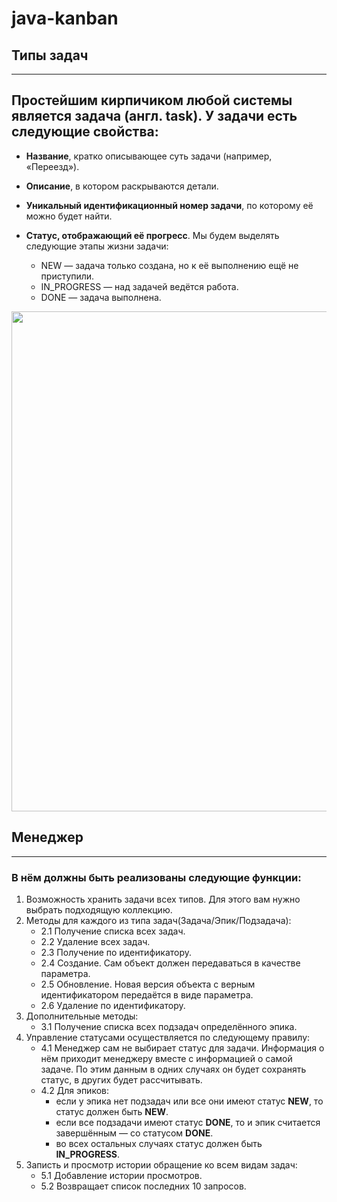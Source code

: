 # java-kanban

## Типы задач

---
Простейшим кирпичиком любой системы является задача (англ. task). У задачи есть следующие свойства:
---

* **Название**, кратко описывающее суть задачи (например, «Переезд»).
* **Описание**, в котором раскрываются детали.
* **Уникальный идентификационный номер задачи**, по которому её можно будет найти.
* **Статус, отображающий её прогресс**. Мы будем выделять следующие этапы жизни задачи:

    -    NEW — задача только создана, но к её выполнению ещё не приступили.
    -    IN_PROGRESS — над задачей ведётся работа.
    -    DONE — задача выполнена.

<img src="https://pictures.s3.yandex.net/resources/Untitled_25_1639469823.png" width="800">

## Менеджер 

---

### В нём должны быть реализованы следующие функции:


1. Возможность хранить задачи всех типов. Для этого вам нужно выбрать подходящую коллекцию.
2. Методы для каждого из типа задач(Задача/Эпик/Подзадача):
   - 2.1 Получение списка всех задач.
   - 2.2 Удаление всех задач.
   - 2.3 Получение по идентификатору.
   - 2.4 Создание. Сам объект должен передаваться в качестве параметра.
   - 2.5 Обновление. Новая версия объекта с верным идентификатором передаётся в виде параметра.
   - 2.6 Удаление по идентификатору.
3. Дополнительные методы:
   - 3.1 Получение списка всех подзадач определённого эпика.
4. Управление статусами осуществляется по следующему правилу:
   - 4.1 Менеджер сам не выбирает статус для задачи. Информация о нём приходит менеджеру вместе с информацией о самой задаче. По этим данным в одних случаях он будет сохранять статус, в других будет рассчитывать.
   - 4.2 Для эпиков:
     * если у эпика нет подзадач или все они имеют статус **NEW**, то статус должен быть **NEW**.
     * если все подзадачи имеют статус **DONE**, то и эпик считается завершённым — со статусом **DONE**.
     * во всех остальных случаях статус должен быть **IN_PROGRESS**.
5. Записть и просмотр истории обращение ко всем видам задач:
   - 5.1 Добавление истории просмотров.
   - 5.2 Возвращает список последних 10 запросов.